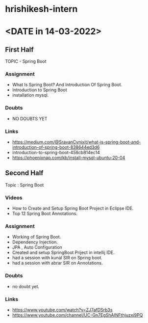 # hrishikesh-intern

# <DATE in 14-03-2022>

## First Half

TOPIC - Spring Boot

### Assignment 

- What Is Spring Boot? And Introduction Of Spring Boot.
- Introduction to Spring Boot
- installation mysql.

### Doubts

- NO DOUBTS YET

### Links

- https://medium.com/@SravanCynixit/what-is-spring-boot-and-introduction-of-spring-boot-838644ed3d6
- introduction-to-spring-boot-458cb814ec14
- https://phoenixnap.com/kb/install-mysql-ubuntu-20-04

## Second Half

Topic : Spring Boot

### Videos

- How to Create and Setup Spring Boot Project in Eclipse IDE.
- Top 12 Spring Boot Annotations.

### Assignment 
- Working of Spring Boot.
- Dependency Injection.
- JPA , Auto Configuration
- Created and setup SpringBoot Priject in intellij IDE.
- had a session with kunal SIR on Spring boot.
- had a session with abrar SIR on Annotations.

### Doubts

- no doubt yet.

### Links
- https://www.youtube.com/watch?v=ZJ7afDSrb3s
- https://www.youtube.com/channel/UC-Gn7EgShAINFthjuzxi9PQ



